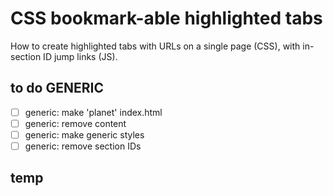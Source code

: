 # CSS bookmark-able highlighted tabs

How to create highlighted tabs with URLs on a single page (CSS), with in-section ID jump links (JS).

## to do GENERIC

- [ ] generic: make 'planet' index.html
- [ ] generic: remove content
- [ ] generic: make generic styles
- [ ] generic: remove section IDs

## temp

<!--
S+R:
a href="(#.*)+"
a data-link="$1" href="#rulerships"
-->
